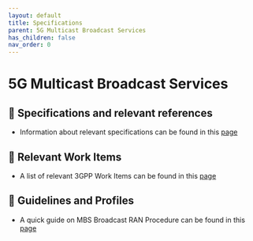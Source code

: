 ```yaml
---
layout: default
title: Specifications
parent: 5G Multicast Broadcast Services
has_children: false
nav_order: 0
---
```

# 5G Multicast Broadcast Services
## 📑 Specifications and relevant references
* Information about relevant specifications can be found in this [page](https://5g-mag.github.io/Standards/pages/5g-multicast-broadcast-services/5g-multicast-broadcast-services-specifications.html)

## 📑 Relevant Work Items
* A list of relevant 3GPP Work Items can be found in this [page](https://5g-mag.github.io/Standards/pages/5g-multicast-broadcast-services/5g-multicast-broadcast-services-workitems.html)

## 📑 Guidelines and Profiles
* A quick guide on MBS Broadcast RAN Procedure can be found in this [page](https://5g-mag.github.io/Standards/pages/5g-multicast-broadcast-services/mbs-broadcast-RAN.html)
